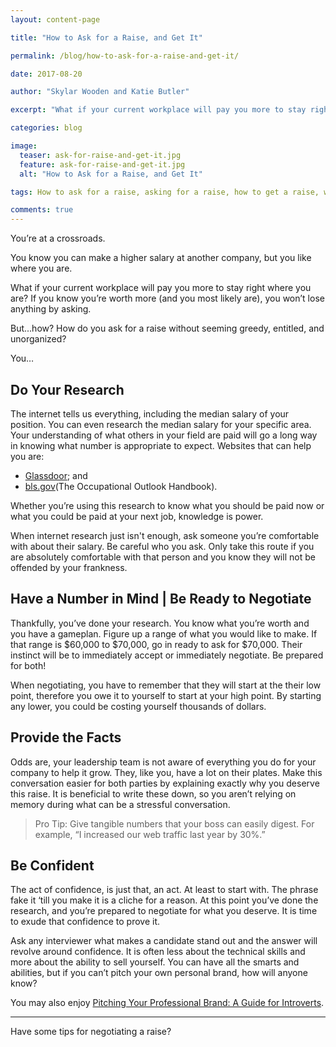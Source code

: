 ```yaml
---
layout: content-page

title: "How to Ask for a Raise, and Get It"

permalink: /blog/how-to-ask-for-a-raise-and-get-it/

date: 2017-08-20

author: "Skylar Wooden and Katie Butler"

excerpt: "What if your current workplace will pay you more to stay right where you are?"

categories: blog

image:
  teaser: ask-for-raise-and-get-it.jpg
  feature: ask-for-raise-and-get-it.jpg
  alt: "How to Ask for a Raise, and Get It"

tags: How to ask for a raise, asking for a raise, how to get a raise, what to say to get a raise

comments: true
---
```


You’re at a crossroads. 

You know you can make a higher salary at another company, but you like where you are. 

What if your current workplace will pay you more to stay right where you are? If you know you’re worth more (and you most likely are), you won’t lose anything by asking. 

But...how? How do you ask for a raise without seeming greedy, entitled, and unorganized? 

You…

## Do Your Research

The internet tells us everything, including the median salary of your position. You can even research the median salary for your specific area. Your understanding of what others in your field are paid will go a long way in knowing what number is appropriate to expect. Websites that can help you are:

<ul>
  <li><a href="https://www.glassdoor.com/index.htm" target="_blank">Glassdoor</a>; and</li>
  <li><a href="https://www.bls.gov/ooh/" target="_blank">bls.gov</a>(The Occupational Outlook Handbook).</li>
</ul>

Whether you’re using this research to know what you should be paid now or what you could be paid at your next job, knowledge is power. 

When internet research just isn't enough, ask someone you’re comfortable with about their salary. Be careful who you ask. Only take this route if you are absolutely comfortable with that person and you know they will not be offended by your frankness. 

## Have a Number in Mind | Be Ready to Negotiate

Thankfully, you’ve done your research. You know what you’re worth and you have a gameplan. Figure up a range of what you would like to make. If that range is $60,000 to $70,000, go in ready to ask for $70,000. Their instinct will be to immediately accept or immediately negotiate. Be prepared for both! 

When negotiating, you have to remember that they will start at the their low point, therefore you owe it to yourself to start at your high point. By starting any lower, you could be costing yourself thousands of dollars. 

## Provide the Facts

Odds are, your leadership team is not aware of everything you do for your company to help it grow. They, like you, have a lot on their plates. Make this conversation easier for both parties by explaining exactly why you deserve this raise. It is beneficial to write these down, so you aren’t relying on memory during what can be a stressful conversation. 

<blockquote><span class="boldText">Pro Tip</span>: Give tangible numbers that your boss can easily digest. For example, “I increased our web traffic last year by 30%.”</blockquote>

## Be Confident

The act of confidence, is just that, an act. At least to start with. The phrase fake it ‘till you make it is a cliche for a reason. At this point you’ve done the research, and you’re prepared to negotiate for what you deserve. It is time to exude that confidence to prove it. 

Ask any interviewer what makes a candidate stand out and the answer will revolve around confidence. It is often less about the technical skills and more about the ability to sell yourself. You can have all the smarts and abilities, but if you can’t pitch your own personal brand, how will anyone know?

You may also enjoy <a href="/blog/pitching-your-professional-brand-a-guide-for-introverts/">Pitching Your Professional Brand: A Guide for Introverts</a>.

<hr class="secondary">

Have some tips for negotiating a raise?
